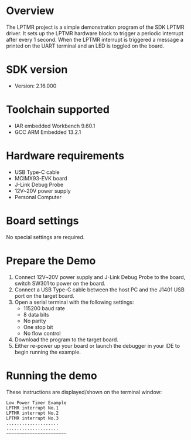 Overview
========
The LPTMR project is a simple demonstration program of the SDK LPTMR driver. It sets up the LPTMR
hardware block to trigger a periodic interrupt after every 1 second. When the LPTMR interrupt is triggered
a message a printed on the UART terminal and an LED is toggled on the board.

SDK version
===========
- Version: 2.16.000

Toolchain supported
===================
- IAR embedded Workbench  9.60.1
- GCC ARM Embedded  13.2.1

Hardware requirements
=====================
- USB Type-C cable
- MCIMX93-EVK board
- J-Link Debug Probe
- 12V~20V power supply
- Personal Computer

Board settings
==============
No special settings are required.


Prepare the Demo
================
1.  Connect 12V~20V power supply and J-Link Debug Probe to the board, switch SW301 to power on the board.
2.  Connect a USB Type-C cable between the host PC and the J1401 USB port on the target board.
3.  Open a serial terminal with the following settings:
    - 115200 baud rate
    - 8 data bits
    - No parity
    - One stop bit
    - No flow control
4.  Download the program to the target board.
5.  Either re-power up your board or launch the debugger in your IDE to begin running the example.

Running the demo
================
These instructions are displayed/shown on the terminal window:
~~~~~~~~~~~~~~~~~~~~~~~~
Low Power Timer Example
LPTMR interrupt No.1
LPTMR interrupt No.2
LPTMR interrupt No.3
....................
....................
~~~~~~~~~~~~~~~~~~~~~~~
